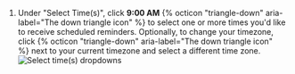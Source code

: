 1. Under "Select Time(s)", click **9:00 AM** {% octicon "triangle-down" aria-label="The down triangle icon" %} to select one or more times you'd like to receive scheduled reminders. Optionally, to change your timezone, click {% octicon "triangle-down" aria-label="The down triangle icon" %} next to your current timezone and select a different time zone.
   ![Select time(s) dropdowns](/assets/images/help/settings/scheduled-reminders-times.png)
